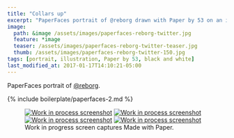 ```yaml
---
title: "Collars up"
excerpt: "PaperFaces portrait of @reborg drawn with Paper by 53 on an iPad."
image: 
  path: &image /assets/images/paperfaces-reborg-twitter.jpg 
  feature: *image
  teaser: /assets/images/paperfaces-reborg-twitter-teaser.jpg
  thumb: /assets/images/paperfaces-reborg-twitter-150.jpg
tags: [portrait, illustration, Paper by 53, black and white]
last_modified_at: 2017-01-17T14:10:21-05:00
---
```


PaperFaces portrait of [@reborg](http://twitter.com/reborg).

{% include boilerplate/paperfaces-2.md %}

<figure class="third">
	<a href="{{ site.url }}/assets/images/paperfaces-reborg-process-1-lg.jpg"><img src="{{ site.url }}/assets/images/paperfaces-reborg-process-1-600.jpg" alt="Work in process screenshot"></a>
	<a href="{{ site.url }}/assets/images/paperfaces-reborg-process-2-lg.jpg"><img src="{{ site.url }}/assets/images/paperfaces-reborg-process-2-600.jpg" alt="Work in process screenshot"></a>
	<a href="{{ site.url }}/assets/images/paperfaces-reborg-process-3-lg.jpg"><img src="{{ site.url }}/assets/images/paperfaces-reborg-process-3-600.jpg" alt="Work in process screenshot"></a>
	<a href="{{ site.url }}/assets/images/paperfaces-reborg-process-4-lg.jpg"><img src="{{ site.url }}/assets/images/paperfaces-reborg-process-4-600.jpg" alt="Work in process screenshot"></a>
	<figcaption>Work in progress screen captures Made with Paper.</figcaption>
</figure>
